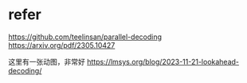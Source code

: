 # refer
https://github.com/teelinsan/parallel-decoding
https://arxiv.org/pdf/2305.10427

这里有一张动图，非常好
https://lmsys.org/blog/2023-11-21-lookahead-decoding/
